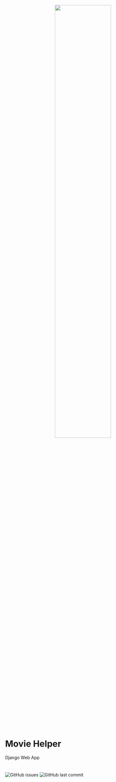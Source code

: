 <p align="center"><img width=60% src="https://github.com/hellosamzo/../logo.png"></p>

# Movie Helper
Django Web App
#
![GitHub issues](https://img.shields.io/github/issues/hellosamzo/moviehelper) ![GitHub last commit](https://img.shields.io/github/last-commit/hellosamzo/moviehelper)
